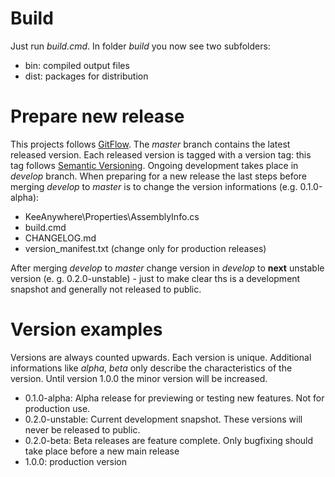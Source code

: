 # Build
Just run *build.cmd*.
In folder *build* you now see two subfolders:

* bin: compiled output files
* dist: packages for distribution

# Prepare new release
This projects follows [GitFlow](http://nvie.com/posts/a-successful-git-branching-model/). 
The *master* branch contains the latest released version. Each released version is tagged with a version tag: this tag follows [Semantic Versioning](http://semver.org/). Ongoing development takes place in *develop* branch.
When preparing for a new release the last steps before merging *develop* to *master* is to change the version informations (e.g. 0.1.0-alpha):

* KeeAnywhere\Properties\AssemblyInfo.cs
* build.cmd
* CHANGELOG.md
* version_manifest.txt (change only for production releases)

After merging *develop* to *master* change version in *develop* to **next** unstable version (e. g. 0.2.0-unstable) - just to make clear ths is a development snapshot and generally not released to public.

# Version examples
Versions are always counted upwards. Each version is unique. 
Additional informations like *alpha*, *beta* only describe the characteristics of the version. 
Until version 1.0.0 the minor version will be increased.
  
* 0.1.0-alpha: Alpha release for previewing or testing new features. Not for production use.
* 0.2.0-unstable: Current development snapshot. These versions will never be released to public.
* 0.2.0-beta: Beta releases are feature complete. Only bugfixing should take place before a new main release
* 1.0.0: production version

 